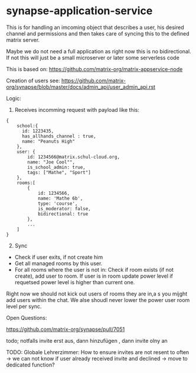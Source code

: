 # synapse-application-service

This is for handling an imcoming  object that describes a user, his desired channel and permissions and then takes care of syncing this to the defined matrix server.

Maybe we do not need a full application as right now this is no bidirectional. If not this will just be a small microserver or later some serverless code


This is based on: https://github.com/matrix-org/matrix-appservice-node

Creation of users see: https://github.com/matrix-org/synapse/blob/master/docs/admin_api/user_admin_api.rst

Logic:

1. Receives incomming request with payload like this:

```
{ 
    school:{
      id: 1223435,
      has_allhands_channel : true,
      name: "Peanuts High"
    },
    user: {
        id: 1234566@matrix.schul-cloud.org,
        name: "Joe Cool"",
        is_school_admin: true,
        tags: ["Mathe", "Sport"]
    },
    rooms:[
        {
            id: 1234566,
            name: 'Mathe 6b',
            type: 'course',
            is_moderator: false,
            bidirectional: true
        },
        ...
    ]
}
```

2. Sync

- Check if user exits, if not create him
- Get all managed rooms by this user.
- For all rooms where the user is not in: Check if room exists (if not create), add user to room. If user is in room update power level if requetsed power level is higher than current one.

Right now we should not kick out users of rooms they are in,a s you mijght add users within the chat. We alse shoudl never lower the power user room level per sync.


Open Questions:


https://github.com/matrix-org/synapse/pull/7051

todo; notfalls invite erst aus, dann hinzufügen , dann invite olny an

TODO: Globale Lehrerzimmer: How to ensure invites are not resent to often -> we can not know if user already received invite and declined -> move to dedicated function?
